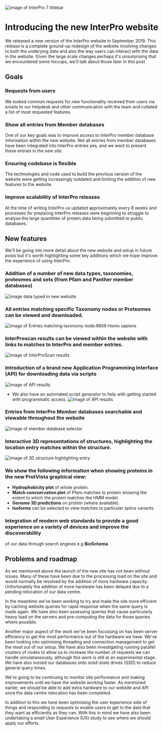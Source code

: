 ![image of InterPro 7 titlebar](https://github.com/ProteinsWebTeam/interpro-blog/blob/master/assets/media/images/posts/interpro7-titlebar.png)

# Introducing the new InterPro website

We released a new version of the InterPro website in September 2019. This release is a complete ground-up redesign 
of the website involving changes to both the underying data and also the way users can interact with the data in the 
website. Given the large scale changes perhaps it's unsurprising that we encountered some hiccups, we'll talk about
those later in this post

## Goals
### Requests from users
We looked common requests for new functionality received from users via emails to our helpdesk and other 
communication with the team and collated a list of most requested features.
### Show all entries from Member databases
One of our key goals was to improve access to InterPro member database information within the new website. Not all entries from member databases have been integrated into InterPro entries yes, and we want to present these entries in the new site.
### Ensuring codebase is flexible
The technologies and code used to build the previous version of the website were getting increasingly outdated and
limiting the addition of new features to the website.
### Improve scalability of InterPro releases
At the time of writing InterPro us updated approximately every 8 weeks and processes for preparing InterPro releases
were beginning to struggle to analyse the large quantities of protein data being submitted to public databases.

## New features
We'll be going into more detail about the new website and setup in future posts but it's worth highlighting some 
key additions which we hope improve the experience of using InterPro.

### Addition of a number of new data types, **taxonomies, proteomes and sets** (from Pfam and Panther member databases)
![image data typed in new website](https://github.com/ProteinsWebTeam/interpro-blog/blob/master/assets/media/images/posts/interpro7-data-types.png)
### All entries matching specific **Taxonomy nodes** or **Proteomes** can be viewed and downloaded.
![image of Entries matching taxonomy node:9606 Homo sapiens](https://github.com/ProteinsWebTeam/interpro-blog/blob/master/assets/media/images/posts/interpro7-homo-sapiens-taxonomy-entry-view.png)
### InterProscan results can be viewed within the website with links to matches to InterPro and member entries.
![image of InterProScan results](https://github.com/ProteinsWebTeam/interpro-blog/blob/master/assets/media/images/posts/interpro7-interproscan-results.png)
### Introduction of a brand new **Application Programming Interface (API)** for downloading data via scripts
![image of API results](https://github.com/ProteinsWebTeam/interpro-blog/blob/master/assets/media/images/posts/interpro7-api-json.png)
   * We also have an automated script generator to help with getting started with programmatic access.
   ![image of API results](https://github.com/ProteinsWebTeam/interpro-blog/blob/master/assets/media/images/posts/interpro7-script-generator.png)
### Entries from InterPro **Member databases** searchable and viewable throughout the website
![image of member database selector](https://github.com/ProteinsWebTeam/interpro-blog/blob/master/assets/media/images/posts/interpro7-member-databases.png)
### **Interactive 3D representations** of structures, highlighting the location entry matches within the structure.
![image of 3D structure highlighting entry](https://github.com/ProteinsWebTeam/interpro-blog/blob/master/assets/media/images/posts/interpro7-litemol.png)
### We show the following information when showing proteins in the new **ProtVista** graphical view:
  * **Hydrophobicity plot** of whole protein.
  * **Match convservation plot** of Pfam matches to protein showing the extent to which the protein matches the HMM model.
  * **Genome 3D predictions** on protein (where available).
  * **Isoforms** can be selected to view matches to particular splice variants.
### Integration of modern web standards to provide a good experience on a variety of devices and improve the discoverability 
of our data through search engines e.g **BioSchema**

## Problems and roadmap
As we mentioned above the launch of the new site has not been without issues. Many of these have been due to
the processing load on the site and would normally be resolved by the addition of more hardware capacity. 
Unfortunately the addition of more hardware has been delayed due to a pending relocation of our data centre.

In the meantime we've been working to try and make the site more efficient by caching website queries for rapid
response when the same query is made again. We have also been assessing queries that cause particularly heavy load 
on the servers and pre-computing the data for those queries where possible.

Another major aspect of the work we've been focussing on has been server efficiency to get the most performance out
of the hardware we have. We've been looking into optimising threading and connection management to get the most out
of our setup. We have also been investigating running parallel clusters of nodes to allow us to increase the number of
requests we can handle simulataneously, although this work is still at an experimental stage. We have also moved our 
databases onto solid-state drives (SSD) to reduce general query times.

We're going to be continuing to monitor site performance and making improvements until we have the website working
faster. As mentioned earlier, we should be able to add extra hardware to our website and API once the data centre 
relocation has been completed.

In addition to this we have been optimising the user experience side of things and responding to requests to enable
users to get to the data that they want as efficiently as they can. With this in mind we have also been undertaking
a small User Experience (UX) study to see where we should apply our efforts. 



